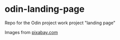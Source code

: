 # odin-landing-page
Repo for the Odin project work project "landing page"

Images from <a href="https://www.pixabay.com">pixabay.com</a>
